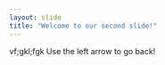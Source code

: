 ```yaml
---
layout: slide
title: "Welcome to our second slide!"
---
```

vf;gkl;fgk
Use the left arrow to go back!
